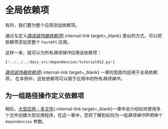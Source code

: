 # 全局依赖项

有时，我们要为整个应用添加依赖项。

通过与定义[*路径装饰器依赖项*](dependencies-in-path-operation-decorators.md){.internal-link target=_blank} 类似的方式，可以把依赖项添加至整个 `FastAPI` 应用。

这样一来，就可以为所有*路径操作*应用该依赖项：

```Python hl_lines="15"
{!../../../docs_src/dependencies/tutorial012.py!}
```

[*路径装饰器依赖项*](dependencies-in-path-operation-decorators.md){.internal-link target=_blank} 一章的思路均适用于全局依赖项， 在本例中，这些依赖项可以用于应用中的所有*路径操作*。

## 为一组路径操作定义依赖项

稍后，[大型应用 - 多文件](../../tutorial/bigger-applications.md){.internal-link target=_blank}一章中会介绍如何使用多个文件创建大型应用程序，在这一章中，您将了解到如何为一组*路径操作*声明单个 `dependencies` 参数。

